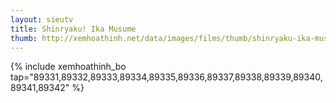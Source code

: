 ```yaml
---
layout: sieutv
title: Shinryaku! Ika Musume
thumb: http://xemhoathinh.net/data/images/films/thumb/shinryaku-ika-musume-shinryaku-ika-musume-2012.jpg
---
```

{% include xemhoathinh_bo tap="89331,89332,89333,89334,89335,89336,89337,89338,89339,89340,89341,89342" %} 
